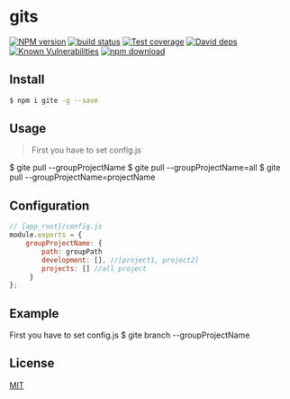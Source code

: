 # gits

[![NPM version][npm-image]][npm-url]
[![build status][travis-image]][travis-url]
[![Test coverage][codecov-image]][codecov-url]
[![David deps][david-image]][david-url]
[![Known Vulnerabilities][snyk-image]][snyk-url]
[![npm download][download-image]][download-url]

[npm-image]: https://img.shields.io/npm/v/gits.svg?style=flat-square
[npm-url]: https://npmjs.org/package/gits
[travis-image]: https://img.shields.io/travis/eggjs/gits.svg?style=flat-square
[travis-url]: https://travis-ci.org/eggjs/gits
[codecov-image]: https://img.shields.io/codecov/c/github/eggjs/gits.svg?style=flat-square
[codecov-url]: https://codecov.io/github/eggjs/gits?branch=master
[david-image]: https://img.shields.io/david/eggjs/gits.svg?style=flat-square
[david-url]: https://david-dm.org/eggjs/gits
[snyk-image]: https://snyk.io/test/npm/gits/badge.svg?style=flat-square
[snyk-url]: https://snyk.io/test/npm/gits
[download-image]: https://img.shields.io/npm/dm/gits.svg?style=flat-square
[download-url]: https://npmjs.org/package/gits

<!--
Description here.
-->

## Install

```bash
$ npm i gite -g --save
```

## Usage
> First you have to set config.js

$ gite pull --groupProjectName
$ gite pull --groupProjectName=all
$ gite pull --groupProjectName=projectName

## Configuration

```js
// {app_root}/config.js
module.exports = {
    groupProjectName: {
        path: groupPath
        development: [], //[project1, project2]
        projects: [] //all project
     }
};
```

## Example
First you have to set config.js
$ gite branch --groupProjectName

## License

[MIT](LICENSE)
